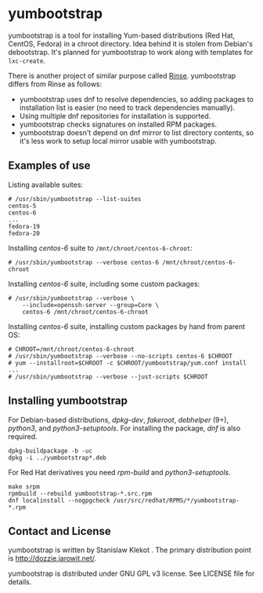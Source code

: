 yumbootstrap
============

yumbootstrap is a tool for installing Yum-based distributions (Red Hat,
CentOS, Fedora) in a chroot directory. Idea behind it is stolen from Debian's
debootstrap. It's planned for yumbootstrap to work along with templates for
`lxc-create`.

There is another project of similar purpose called
[Rinse](http://www.steve.org.uk/Software/rinse/). yumbootstrap differs from
Rinse as follows:

  * yumbootstrap uses dnf to resolve dependencies, so adding packages to
    installation list is easier (no need to track dependencies manually).
  * Using multiple dnf repositories for installation is supported.
  * yumbootstrap checks signatures on installed RPM packages.
  * yumbootstrap doesn't depend on dnf mirror to list directory contents, so
    it's less work to setup local mirror usable with yumbootstrap.

Examples of use
---------------

Listing available suites:

    # /usr/sbin/yumbootstrap --list-suites
    centos-5
    centos-6
    ...
    fedora-19
    fedora-20

Installing *centos-6* suite to `/mnt/chroot/centos-6-chroot`:

    # /usr/sbin/yumbootstrap --verbose centos-6 /mnt/chroot/centos-6-chroot

Installing *centos-6* suite, including some custom packages:

    # /usr/sbin/yumbootstrap --verbose \
        --include=openssh-server --group=Core \
        centos-6 /mnt/chroot/centos-6-chroot

Installing *centos-6* suite, installing custom packages by hand from parent OS:

    # CHROOT=/mnt/chroot/centos-6-chroot
    # /usr/sbin/yumbootstrap --verbose --no-scripts centos-6 $CHROOT
    # yum --installroot=$CHROOT -c $CHROOT/yumbootstrap/yum.conf install ...
    # /usr/sbin/yumbootstrap --verbose --just-scripts $CHROOT

Installing yumbootstrap
-----------------------

For Debian-based distributions, *dpkg-dev*, *fakeroot*, *debhelper* (9+),
*python3*, and *python3-setuptools*. For installing the package, *dnf* is also
required.

    dpkg-buildpackage -b -uc
    dpkg -i ../yumbootstrap*.deb

For Red Hat derivatives you need *rpm-build* and *python3-setuptools*.

    make srpm
    rpmbuild --rebuild yumbootstrap-*.src.rpm
    dnf localinstall --nogpgcheck /usr/src/redhat/RPMS/*/yumbootstrap-*.rpm

Contact and License
-------------------

yumbootstrap is written by Stanislaw Klekot <dozzie at jarowit.net>.
The primary distribution point is <http://dozzie.jarowit.net/>.

yumbootstrap is distributed under GNU GPL v3 license. See LICENSE file for
details.

